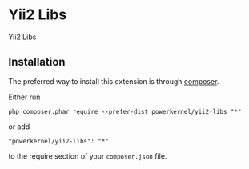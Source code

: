 Yii2 Libs
=========
Yii2 Libs

Installation
------------

The preferred way to install this extension is through [composer](http://getcomposer.org/download/).

Either run

```
php composer.phar require --prefer-dist powerkernel/yii2-libs "*"
```

or add

```
"powerkernel/yii2-libs": "*"
```

to the require section of your `composer.json` file.
